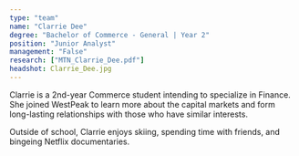 ```yaml
---
type: "team"
name: "Clarrie Dee"
degree: "Bachelor of Commerce - General | Year 2"
position: "Junior Analyst"
management: "False"
research: ["MTN_Clarrie_Dee.pdf"]
headshot: Clarrie_Dee.jpg
---
```


Clarrie is a 2nd-year Commerce student intending to specialize in Finance. She joined WestPeak to learn more about the capital markets and form long-lasting relationships with those who have similar interests.

Outside of school, Clarrie enjoys skiing, spending time with friends, and bingeing Netflix documentaries.

